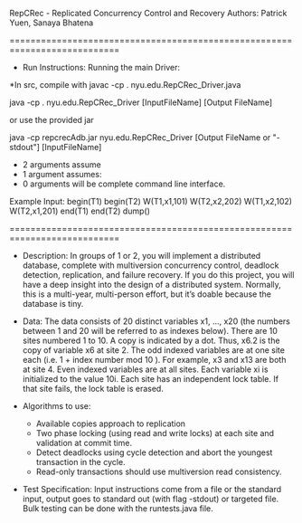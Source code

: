 RepCRec - Replicated Concurrency Control and Recovery
Authors: Patrick Yuen, Sanaya Bhatena

===========================================================================
- Run Instructions:
Running the main Driver:

*In src, compile with javac -cp . nyu.edu.RepCRec_Driver.java 

java -cp . nyu.edu.RepCRec_Driver [InputFileName] [Output FileName]

or use the provided jar 

  java -cp repcrecAdb.jar nyu.edu.RepCRec_Driver [Output FileName or "-stdout"] [InputFileName]

* 2 arguments assume <inputFile> <outputFile>
* 1 argument assumes: <inputFile>
* 0 arguments will be complete command line interface.

Example Input:
  begin(T1)
  begin(T2)
  W(T1,x1,101) 
  W(T2,x2,202)
  W(T1,x2,102) 
  W(T2,x1,201)
  end(T1)
  end(T2)
  dump()

===========================================================================

- Description:
In groups of 1 or 2, you will implement a distributed database, complete
with multiversion concurrency control, deadlock detection, replication, and
failure recovery. If you do this project, you will have a deep insight into the
design of a distributed system. Normally, this is a multi-year, multi-person
effort, but it’s doable because the database is tiny.

- Data:
The data consists of 20 distinct variables x1, ..., x20 (the numbers between
1 and 20 will be referred to as indexes below). There are 10 sites
numbered 1 to 10. A copy is indicated by a dot. Thus, x6.2 is the copy of
variable x6 at site 2. The odd indexed variables are at one site each (i.e.
1 + index number mod 10 ). For example, x3 and x13 are both at site 4.
Even indexed variables are at all sites. Each variable xi is initialized to the
value 10i. Each site has an independent lock table. If that site fails, the
lock table is erased.

- Algorithms to use:
  - Available copies approach to replication
  - Two phase locking (using read and write locks) at each site and validation at commit time. 
  - Detect deadlocks using cycle detection and abort the youngest transaction in the cycle. 
  - Read-only transactions should use multiversion read consistency.

- Test Specification:
Input instructions come from a file or the
standard input, output goes to standard out (with flag -stdout) or targeted file. Bulk testing can be done with the runtests.java file. 

